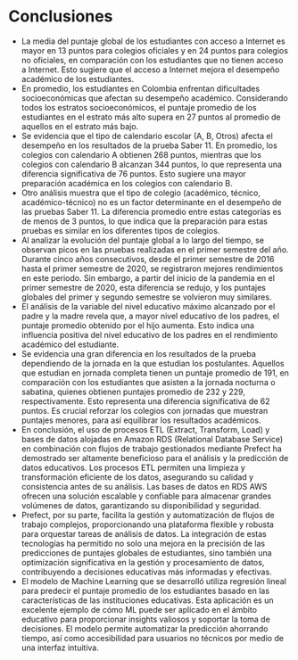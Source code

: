 # Conclusiones

- La media del puntaje global de los estudiantes con acceso a Internet es mayor en 13 puntos para colegios oficiales y en 24 puntos para colegios no oficiales, en comparación con los estudiantes que no tienen acceso a Internet. Esto sugiere que el acceso a Internet mejora el desempeño académico de los estudiantes.
- En promedio, los estudiantes en Colombia enfrentan dificultades socioeconómicas que afectan su desempeño académico. Considerando todos los estratos socioeconómicos, el puntaje promedio de los estudiantes en el estrato más alto supera en 27 puntos al promedio de aquellos en el estrato más bajo.
- Se evidencia que el tipo de calendario escolar (A, B, Otros) afecta el desempeño en los resultados de la prueba Saber 11. En promedio, los colegios con calendario A obtienen 268 puntos, mientras que los colegios con calendario B alcanzan 344 puntos, lo que representa una diferencia significativa de 76 puntos. Esto sugiere una mayor preparación académica en los colegios con calendario B.
- Otro análisis muestra que el tipo de colegio (académico, técnico, académico-técnico) no es un factor determinante en el desempeño de las pruebas Saber 11. La diferencia promedio entre estas categorías es de menos de 3 puntos, lo que indica que la preparación para estas pruebas es similar en los diferentes tipos de colegios.
- Al analizar la evolución del puntaje global a lo largo del tiempo, se observan picos en las pruebas realizadas en el primer semestre del año. Durante cinco años consecutivos, desde el primer semestre de 2016 hasta el primer semestre de 2020, se registraron mejores rendimientos en este periodo. Sin embargo, a partir del inicio de la pandemia en el primer semestre de 2020, esta diferencia se redujo, y los puntajes globales del primer y segundo semestre se volvieron muy similares.
- El análisis de la variable del nivel educativo máximo alcanzado por el padre y la madre revela que, a mayor nivel educativo de los padres, el puntaje promedio obtenido por el hijo aumenta. Esto indica una influencia positiva del nivel educativo de los padres en el rendimiento académico del estudiante.
- Se evidencia una gran diferencia en los resultados de la prueba dependiendo de la jornada en la que estudian los postulantes. Aquellos que estudian en jornada completa tienen un puntaje promedio de 191, en comparación con los estudiantes que asisten a la jornada nocturna o sabatina, quienes obtienen puntajes promedio de 232 y 229, respectivamente. Esto representa una diferencia significativa de 62 puntos. Es crucial reforzar los colegios con jornadas que muestran puntajes menores, para así equilibrar los resultados académicos.
- En conclusión, el uso de procesos ETL (Extract, Transform, Load) y bases de datos alojadas en Amazon RDS (Relational Database Service) en combinación con flujos de trabajo gestionados mediante Prefect ha demostrado ser altamente beneficioso para el análisis y la predicción de datos educativos. Los procesos ETL permiten una limpieza y transformación eficiente de los datos, asegurando su calidad y consistencia antes de su análisis. Las bases de datos en RDS AWS ofrecen una solución escalable y confiable para almacenar grandes volúmenes de datos, garantizando su disponibilidad y seguridad.
- Prefect, por su parte, facilita la gestión y automatización de flujos de trabajo complejos, proporcionando una plataforma flexible y robusta para orquestar tareas de análisis de datos. La integración de estas tecnologías ha permitido no solo una mejora en la precisión de las predicciones de puntajes globales de estudiantes, sino también una optimización significativa en la gestión y procesamiento de datos, contribuyendo a decisiones educativas más informadas y efectivas.
- El modelo de Machine Learning que se desarrolló utiliza regresión lineal para predecir el puntaje promedio de los estudiantes basado en las características de las instituciones educativas. Esta aplicación es un excelente ejemplo de cómo ML puede ser aplicado en el ámbito educativo para proporcionar insights valiosos y soportar la toma de decisiones. El modelo permite automatizar la predicción ahorrando tiempo, así como accesibilidad para usuarios no técnicos por medio de una interfaz intuitiva.
